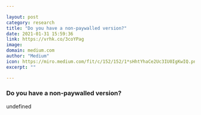 ```yaml
---

layout: post
category: research
title: "Do you have a non-paywalled version?"
date: 2021-01-31 15:59:36
link: https://vrhk.co/3coYPag
image: 
domain: medium.com
author: "Medium"
icon: https://miro.medium.com/fit/c/152/152/1*sHhtYhaCe2Uc3IU0IgKwIQ.png
excerpt: ""

---
```


### Do you have a non-paywalled version?

undefined